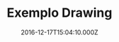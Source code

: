 ---
templateKey: drawing-post
color: 6
title: Exemplo Drawing
date: 2016-12-17T15:04:10.000Z
thumbnail: /img/thumbnail.png
illustration: /img/illustration.png
description: This is just a small example of graphics design
details: Paper, pencil. 99x99. 12/2010
---